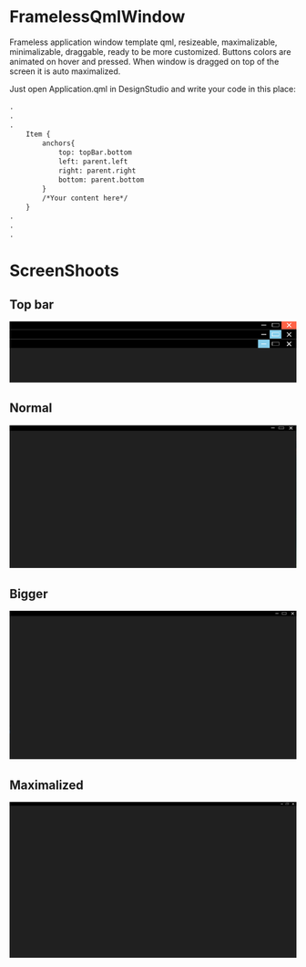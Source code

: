 # FramelessQmlWindow
Frameless application window template qml, resizeable, maximalizable, minimalizable, draggable, ready to be more customized.
Buttons colors are animated on hover and pressed. When window is dragged on top of the screen it is auto maximalized. <br/>

Just open Application.qml in DesignStudio and write your code in this place:
```
.
.
.
    Item {
        anchors{
            top: topBar.bottom
            left: parent.left
            right: parent.right
            bottom: parent.bottom
        }
        /*Your content here*/
    }
.
.
.
```
# ScreenShoots
## Top bar
![Bar](ScreenShots/Bar.png)
## Normal
![normal](ScreenShots/Normal.png)
## Bigger
![Bigger](ScreenShots/Bigger.PNG)
## Maximalized
![Maximalized](ScreenShots/Maximalized.PNG)
